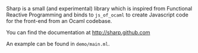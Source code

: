 Sharp is a small (and experimental) library which is inspired from Functional
Reactive Programming and binds to `js_of_ocaml` to create Javascript code for
the front-end from an Ocaml codebase.

You can find the documentation at http://sharp.github.com

An example can be found in `demo/main.ml`.
